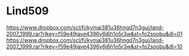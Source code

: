 # Lind509


https://www.dropbox.com/scl/fi/kymai381u36hngd7n3gui/land-2007_1999.rar?rlkey=f59e49jave4396y6j6h1o5r3w&st=fo2soobu&dl=01
https://www.dropbox.com/scl/fi/kymai381u36hngd7n3gui/land-2007_1999.rar?rlkey=f59e49jave4396y6j6h1o5r3w&st=fo2soobu&dl=10
